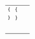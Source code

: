 |     |        |     |     |
| --- | ------ | --- | --- |
| `{` | &#123; |     |     |
| `}` | &#125; |     |     |
|     |        |     |     |
|     |        |     |     |
|     |        |     |     |
|     |        |     |     |
|     |        |     |     |
|     |        |     |     |
